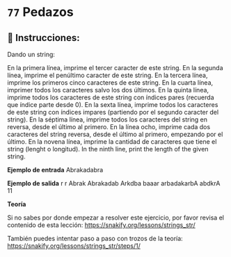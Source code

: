  # `77` Pedazos

## 📝 Instrucciones:

 Dando un string:

En la primera línea, imprime el tercer caracter de este string.
En la segunda línea, imprime el penúltimo caracter de este string.
En la tercera línea, imprime los primeros cinco caracteres de este string.
En la cuarta línea, imprimer todos los caracteres salvo los dos últimos.
En la quinta línea, imprime todos los caracteres de este string con índices pares (recuerda que índice parte desde 0). 
En la sexta línea, imprime todos los caracteres de este string con índices impares (partiendo por el segundo caracter del string).
En la séptima línea, imprime todos los caracteres del string en reversa, desde el último al primero.
En la línea ocho, imprime cada dos caracteres del string reversa, desde el último al primero, empezando por el último.
En la novena línea, imprime la cantidad de caracteres que tiene el string (lenght o longitud).
In the ninth line, print the length of the given string.


**Ejemplo de entrada**
Abrakadabra

**Ejemplo de salida**
r
r
Abrak
Abrakadab
Arkdba
baaar
arbadakarbA
abdkrA
11

**Teoría**

Si no sabes por donde empezar a resolver este ejercicio, por favor revisa el contenido de esta lección:
https://snakify.org/lessons/strings_str/

También puedes intentar paso a paso con trozos de la teoría:
https://snakify.org/lessons/strings_str/steps/1/